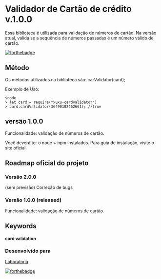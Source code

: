 Validador de Cartão de crédito v.1.0.0
==============

Essa biblioteca é utilizada para validação de números de cartão. Na versão atual, 
valida se a sequência de números passadas é um número válido de cartão.

[![forthebadge](https://forthebadge.com/images/badges/uses-js.svg)](https://forthebadge.com)


## Método

Os métodos utilizados na biblioteca são:
carValidator(card);

Exemplo de Uso:
```
$node
> let card = require("xuxu-cardvalidator")
> card.cardValidator(36490102462661); //true

```

## versão 1.0.0
Funcionalidade: validação de números de cartão.

Você deverá ter o node + npm instalados. Para guia de instalação, visite o site oficial.

## Roadmap oficial do projeto

### Versão 2.0.0 
(sem previsão)
Correção de bugs

### Versão 1.0.0 (released)
Funcionalidade: validação de números de cartão.

## Keywords
#### card validation


### Desenvolvido para
[Laboratoria](https://www.laboratoria.la/br)



[![forthebadge](https://forthebadge.com/images/badges/built-with-love.svg)](https://forthebadge.com)